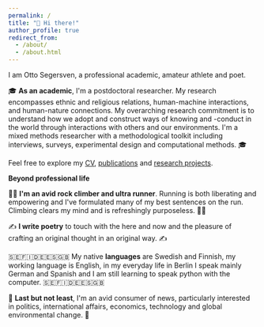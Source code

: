 ```yaml
---
permalink: /
title: "👋 Hi there!"
author_profile: true
redirect_from: 
  - /about/
  - /about.html
---
```


 


<!--This is my personal page to tell you about myself, my work and showcase my research projects and proposals.-->


I am Otto Segersven, a professional academic, amateur athlete and poet.


🎓 **As an academic**, I'm a postdoctoral researcher. My research encompasses ethnic and religious relations, human-machine interactions, and human-nature connections. My overarching research commitment is to understand how we adopt and construct ways of knowing and -conduct in the world through interactions with others and our environments. I'm a mixed methods researcher with a methodological toolkit including interviews, surveys, experimental design and computational methods. 🎓 




Feel free to explore my [CV]((cv/)), [publications](/publications1/) and [research projects](/projects1/).



**Beyond professional life**


🏃‍♂️ **I'm an avid rock climber and ultra runner**. Running is both liberating and empowering and I've formulated many of my best sentences on the run. Climbing clears my mind and is refreshingly purposeless. 🏃‍♂️


✍️ **I write poetry** to touch with the here and now and the pleasure of crafting an original thought in an original way. ✍️ <!--Poetry helps me to touch the here and now and perhaps grasp a glimpse of the universal, intersubjective experience.-->


🇸🇪🇫🇮🇩🇪🇪🇸🇬🇧 My native **languages** are Swedish and Finnish, my working language is English, in my everyday life in Berlin I speak mainly German and Spanish and I am still learning to speak python with the computer. 🇸🇪🇫🇮🇩🇪🇪🇸🇬🇧 


📰 **Last but not least**, I'm an avid consumer of news, particularly interested in politics, international affairs, economics, technology and global environmental change. 📰

